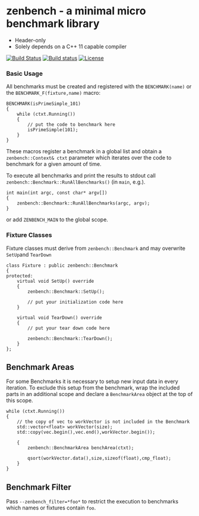 # zenbench - a minimal micro benchmark library
   * Header-only
   * Solely depends on a C++ 11 capable compiler

[![Build Status](https://travis-ci.org/nafest/zenbench.svg?branch=master)](https://travis-ci.org/nafest/zenbench)
[![Build status](https://ci.appveyor.com/api/projects/status/obvtsougibnr9hpb?svg=true)](https://ci.appveyor.com/project/nafest/zenbench)
[![License](https://img.shields.io/badge/license-MIT-blue.svg)](http://opensource.org/licenses/MIT)

### Basic Usage
All benchmarks must be created and registered with the `BENCHMARK(name)` or the `BENCHMARK_F(fixture,name)` macro:

    BENCHMARK(isPrimeSimple_101)
    {
        while (ctxt.Running())
        {
            // put the code to benchmark here
            isPrimeSimple(101);
        }
    }
    
These macros register a benchmark in a global list and obtain a `zenbench::Context& ctxt` parameter which iterates
over the code to benchmark for a given amount of time.

To execute all benchmarks and print the results to stdout call `zenbench::Benchmark::RunAllBenchmarks()` (in `main`, e.g.).

    int main(int argc, const char* argv[])
    {
        zenbench::Benchmark::RunAllBenchmarks(argc, argv);   
    }
    
or add `ZENBENCH_MAIN` to the global scope. 
    
### Fixture Classes
Fixture classes must derive from `zenbench::Benchmark` and may overwrite `SetUp`and `TearDown`   
    
    class Fixture : public zenbench::Benchmark
    {
    protected:
        virtual void SetUp() override
        {
            zenbench::Benchmark::SetUp();
        
            // put your initialization code here
        }
    
        virtual void TearDown() override
        {
            // put your tear down code here
        
            zenbench::Benchmark::TearDown();
        }
    };

## Benchmark Areas
For some Benchmarks it is necessary to setup new input data in every iteration. To exclude this setup from the benchmark,
wrap the included parts in an additional scope and declare a `BenchmarkArea` object at the top of this scope.

    while (ctxt.Running())
    {
        // the copy of vec to workVector is not included in the Benchmark
        std::vector<float> workVector(size);
        std::copy(vec.begin(),vec.end(),workVector.begin());
        
        {
            zenbench::BenchmarkArea benchArea(ctxt);
    
            qsort(workVector.data(),size,sizeof(float),cmp_float);
        }
    }

## Benchmark Filter
Pass `--zenbench_filter=*foo*` to restrict the execution to benchmarks which names or fixtures contain `foo`.